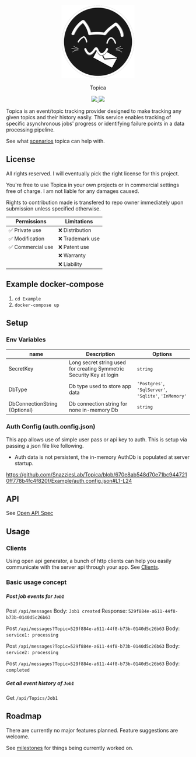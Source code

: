 <p align="center">
<img height="200" src="Source/Assets/Logo.svg"/>
</p>
<p align="center">
 Topica
</p>
<p align="center">
<a href="https://github.com/SnazziesLab/Topica/releases">
<img src="https://img.shields.io/github/v/release/SnazziesLab/Topica?style=flat-square"/>
</a>
<img src="https://github.com/SnazziesLab/Topica/actions/workflows/docker-publish.yml/badge.svg?branch=master"/>
</p>

Topica is an event/topic tracking provider designed to make tracking any given topics and their history easily.
This service enables tracking of specific asynchronous jobs' progress or identifying failure points in a data processing pipeline.

See what [scenarios](./Scenarios) topica can help with.

## License

All rights reserved.
I will eventually pick the right license for this project.

You're free to use Topica in your own projects or in commercial settings free of charge. I am not liable for any damages caused.

Rights to contribution made is transfered to repo owner immediately upon submission unless specified otherwise.

| Permissions       | Limitations      |
| ----------------- | ---------------- |
| ✅ Private use    | ❌ Distribution  |
| ✅ Modification   | ❌ Trademark use |
| ✅ Commercial use | ❌ Patent use    |
|                   | ❌ Warranty      |
|                   | ❌ Liability     |

## Example docker-compose

1. `cd Example`
2. `docker-compose up`

## Setup

### Env Variables

| name                          | Description                                                          | Options                                               |
| ----------------------------- | -------------------------------------------------------------------- | ----------------------------------------------------- |
| SecretKey                     | Long secret string used for creating Symmetric Security Key at login | `string`                                              |
| DbType                        | Db type used to store app data                                       | `'Postgres'`, `'SqlServer'`, `'Sqlite'`, `'InMemory'` |
| DbConnectionString (Optional) | Db connection string for none in-memory Db                           | `string`                                              |

### Auth Config (auth.config.json)

This app allows use of simple user pass or api key to auth. This is setup via passing a json file like following.

- Auth data is not persistent, the in-memory AuthDb is populated at server startup.

https://github.com/SnazziesLab/Topica/blob/670e8ab548d70e71bc9447210ff778b4fc4f820f/Example/auth.config.json#L1-L24

## API

See [Open API Spec](./Source/Topica.Server/Topica.Server/Swagger/Swagger.json)

## Usage

### Clients

Using open api generator, a bunch of http clients can help you easily communicate with the server api through your app.
See [Clients]("./Source/Clients).

### Basic usage concept

##### Post job events for `Job1`

Post `/api/messages`
Body: `Job1 created`
Response: `529f884e-a611-44f8-b73b-0140d5c26b63`

Post `/api/messages?Topic=529f884e-a611-44f8-b73b-0140d5c26b63`
Body: `service1: processing`

Post `/api/messages?Topic=529f884e-a611-44f8-b73b-0140d5c26b63`
Body: `service2: processing`

Post `/api/messages?Topic=529f884e-a611-44f8-b73b-0140d5c26b63`
Body: `completed`

##### Get all event history of `Job1`

Get `/api/Topics/Job1`

## Roadmap

There are currently no major features planned. Feature suggestions are welcome.

See [milestones](https://github.com/SnazziesLab/Topica/milestones) for things being currently worked on.
